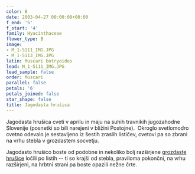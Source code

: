 ```yaml
---
color: B
date: 2003-04-27 00:00:00+00:00
f_end: '5'
f_start: '4'
family: Hyacinthaceae
flower_type: B
image:
- M_1-5111_IMG.JPG
- M_1-5113_IMG.JPG
latin: Muscari botryoides
lead: M_1-5111_IMG.JPG
lead_sample: false
order: Muscari
parallel: false
petals: '6'
petals_joined: false
star_shape: false
title: Jagodasta hrušica
---
```

Jagodasta hrušica cveti v aprilu in maju na suhih travnikih jugozahodne Slovenije (posnetki so bili narejeni v bližini Postojne).  Okroglo svetlomodro cvetno odevalo je sestavljeno iz šestih zraslih lističev, cvetovi pa so zbrani na vrhu stebla v grozdastem socvetju.

Jagodasto hrušico boste od podobne in nekoliko bolj razširjene [grozdaste hrušice](../../muscarineglectum/grozdasta-hrušica/) ločili po listih -- ti so krajši od stebla, praviloma pokončni, na vrhu razširjeni, na hrbtni strani pa boste opazili nežne črte.

